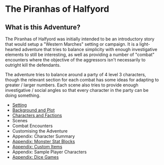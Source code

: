# The Piranhas of Halfyord

## What is this Adventure?

The Piranhas of Halfyord was initially intended to be an introductory story that would setup a "Western Marches" setting or campaign.
It is a light-hearted adventure that tries to balance simplicity with enough investigative elements to still be interesting, as well as providing a number of "combat" encounters where the objective of the aggressors isn't necessarily to outright kill the defendants.

The adventure tries to balance around a party of 4 level 3 characters, though the relevant section for each combat has some ideas for adapting to greater / larger numbers.
Each scene also tries to provide enough investigative / social angles so that every character in the party can be doing something.

- [Setting](./setting.md)
- [Background and Plot](./background-plot.md)
- [Characters and Factions](./characters.md)
- Scenes
- Combat Encounters
- Customising the Adventure
- Appendix: Character Summary
- [Appendix: Monster Stat Blocks](./appendix/appendix-monster-stat-blocks.md)
- [Appendix: Custom Items](./appendix/appendix-custom-items.md)
- Appendix: Sample Player Characters
- [Appendix: Dice Games](./appendix/appendix-dice-games.md)
